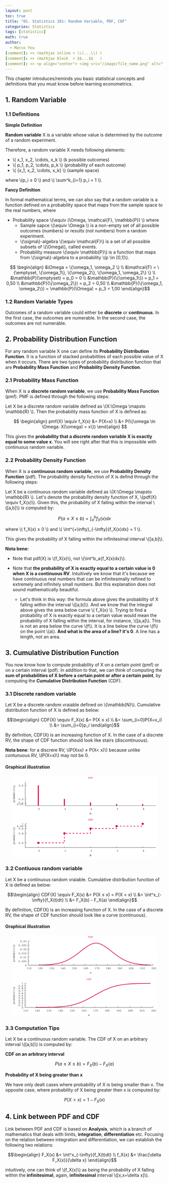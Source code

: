 ```yaml
---
layout: post
toc: true
title: "01. Statistics 101: Random Variable, PDF, CDF"
categories: Statistics
tags: [statistics]
math: true
author:
  - Marco You
[comment]: <> (mathjax inline > \\(...\\) )
[comment]: <> (mathjax block  > $$...$$   )
[comment]: <> <p align="center"> <img src="/image/file_name.png" alt="file_name" width="460" height="260"> </p>
---
```


This chapter introduces/reminds you basic statistical concepts and definitions that you must know before learning econometrics.

## 1. Random Variable

### 1.1 Definitions

**Simple Definition**

**Random variable** X is a variable whose value is determined by the outcome of a random experiment.

Therefore, a random variable X needs following elements:

- \\( x_1, x_2, \cdots, x_k \\) (k possible outcomes)
- \\( p_1, p_2, \cdots, p_k \\) (probability of each outcome)
- \\( \{x_1, x_2, \cdots, x_k\} \\) (sample space)

where \\(p_i ≥ 0 \\) and \\( \sum^k_{i=1} p_i = 1 \\).

**Fancy Definition**

In formal mathematical terms, we can also say that a random variable is a function defined on a probability space that maps from the sample space to the real numbers, where

- Probability space \\(\equiv (\Omega, \mathcal{F}, \mathbb{P}) \\) where
  - Sample sapce \\(\equiv \Omega \\) is a non-empty set of all possible outcomes (numbers) or results (not numbers) from a random experiment.
  - \\(\sigma\\)-algebra \\(\equiv \mathcal{F}\\) is a set of all possible subsets of \\(\Omega\\), called events. 
  - Probability measure \\(\equiv \mathbb{P}\\) is a function that maps from \\(\sigma\\)-algebra to a probability \\(p \in \[0,1\]\\).

$$ \begin{align}
&\Omega = \{\omega_1, \omega_2 \} \\
&\mathcal{F} = \{\emptyset, \{\omega_1\}, \{\omega_2\}, \{\omega_1, \omega_2\} \} \\
&\mathbb{P}(\emptyset) = p_0 = 0 \\
&\mathbb{P}(\{\omega_1\}) = p_1 = 0,50 \\
&\mathbb{P}(\{\omega_2\}) = p_2 = 0,50 \\
&\mathbb{P}(\{\omega_1, \omega_2\}) = \mathbb{P}(\Omega) = p_3 = 1,00
\end{align}$$

### 1.2 Random Variable Types

Outcomes of a random variable could either be **discrete** or **continuous**. In the first case, the outcomes are numerable. In the second case, the outcomes are not numerable.

## 2. Probability Distribution Function

For any random variable X one can define its **Probability Distribution Function**. It is a function of stacked probabilities of each possible value of X when it occurs. There are two types of probability distribution function that are **Probability Mass Function** and **Probability Density Function**.

### 2.1 Probability Mass Function

When X is a **discrete random variable**, we use **Probability Mass Function** (pmf). PMF is defined through the following steps:

Let X be a discrete random variable defined as \\(X:\Omega \mapsto \mathbb{R} \\). Then the probability mass function of X is defined as:

$$ \begin{align} 
pmf(X) \equiv f_X(x) &= P(X=x) \\ 
&= P(\{\omega \in \Omega: X(\omega) = x\})
\end{align} $$

This gives the **probability that a discrete random variable X is exactly equal to some value x**. You will see right after that this is impossible with continuous random variable.

### 2.2 Probability Density Function

When X is a **continuous random variable**, we use **Probability Density Function** (pdf). The probability density function of X is defind through the following steps:

Let X be a continuous random variable defined as \\(X:\Omega \mapsto \mathbb{R} \\). Let's denote the probability density function of X, \\(pdf(X) \equiv f_X(x)\\). Given this, the probability of X falling within the interval \\(\[a,b\]\\) is computed by:

$$ P(a ≤ X ≤ b) = \int^b_a{f_X(x)dx} $$

where \\( f_X(x) ≥ 0 \\) and \\( \int^{+\infty}_{-\infty}{f_X(x)dx} = 1 \\).

This gives the probability of X falling within the infinitesimal interval \\(\[a,b\]\\). 

**Nota bene:**

- Note that pdf(X) is \\(f_X(x)\\), not \\(\int^b_a{f_X(x)dx}\\).

- Note that **the probability of X is exactly equal to a certain value is 0 when X is a continuous RV**. Intuitively we know that it's because we have continuous real numbers that can be infinitesimally refined to extremely and infinitely small numbers. But this explanation does not sound mathematically beautiful.

  - Let's think in this way: the formula above gives the probability of X falling within the interval \\(\[a,b\]\\). And we know that the integral above gives the area below curve \\( f_X(x) \\). Trying to find a probability of X is exactly equal to a certain value would mean the probability of X falling within the interval, for instance, \\(\[a,a\]\\). This is not an area below the curve \\(f\\). It is a line below the curve \\(f\\) on the point \\(a\\). **And what is the area of a line? it's 0**. A line has a length, not an area.

## 3. Cumulative Distribution Function

You now know how to compute probability of X on a certain point (pmf) or on a certain interval (pdf). In addition to that, we can think of computing the **sum of probabilities of X before a certain point or after a certain point**, by computing the **Cumulative Distribution Function** (CDF).

### 3.1 Discrete random variable

Let X be a discrete random vraiable defined on \\(\mathbb{N}\\). Cumulative distribution function of X is defined as below:

$$\begin{align}
CDF(X) \equiv F_X(x) &= P(X ≤ x) \\
&= \sum_{i=0}P(X=x_i) \\
&= \sum_{i=0}p_i
\end{align}$$

By definition, CDF(X) is an increasing function of X. In the case of a discrete RV, the shape of CDF function should look like stairs (discontinuous).

**Nota bene**: for a discrere RV, \\(P(X≤x) ≠ P(X< x)\\) because unlike contunuous RV, \\(P(X=x)\\) may not be 0.

#### Graphical illustration

<p align="center">
<img src="/image/Discrete PDF CDF.png" alt="Discrete PDF CDF" width="460" height="260">
</p>

### 3.2 Contiuous random variable

Let X be a continuous random vraiable. Cumulative distribution function of X is defined as below:

$$\begin{align}
CDF(X) \equiv F_X(x) &= P(X ≤ x) = P(X < x) \\
&= \int^x_{-\infty}{f_X(t)dt} \\
&= F_X(b) - F_X(a)
\end{align}$$

By definition, CDF(X) is an increasing function of X. In the case of a discrete RV, the shape of CDF function should look like a curve (continuous).

#### Graphical illustration

<p align="center">
<img src="/image/Continuous PDF CDF.png" alt="Continuous PDF CDF" width="460" height="260">
</p>

### 3.3 Computation Tips

Let X be a continuous random variable. The CDF of X on an arbitrary interval \\([a,b]\\) is computed by:

**CDF on an arbitrary interval**

$$ P(a≤X≤b) = F_X(b) - F_X(a) $$

**Probability of X being greater than x**

We have only dealt cases where probability of X is being smaller than x. The opposite case, where probability of X being greater then x is computed by:

$$ P(X > x) = 1 - F_X(x)$$

## 4. Link between PDF and CDF

Link between PDF and CDF is based on **Analysis**, which is a branch of mathematics that deals with limits, **integration**, **differentiation** etc. Focusing on the relation between integration and differentiation, we can establish the following two relations:

$$\begin{align}
F_X(x) &= \int^x_{-\infty}{f_X(t)dt} \\
f_X(x) &= \frac{\delta F_X(x)}{\delta x}
\end{align}$$

intuitively, one can think of \\(f_X(x)\\) as being the probability of X falling within the **infinitesimal**, again, **infinitesimal** interval \\(\[x,x+\delta x\]\\).